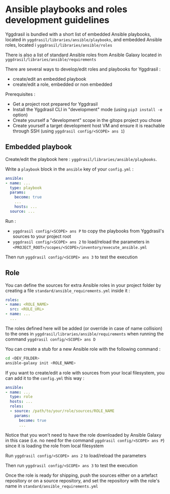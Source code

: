 # Ansible playbooks and roles development guidelines

Yggdrasil is bundled with a short list of embedded Ansible playbooks, located in `yggdrasil/libraries/ansible/playbooks`, and embedded Ansible roles, located i `yggdrasil/libraries/ansible/roles`

There is also a list of standard Ansible roles from Ansible Galaxy located in `yggdrasil/libraries/ansible/requirements`

There are several ways to develop/edit roles and playbooks for Yggdrasil :

- create/edit an embedded playbook
- create/edit a role, embedded or non embedded

Prerequisites :

- Get a project root prepared for Yggdrasil
- Install the Yggdrasil CLI in "development" mode (using `pip3 install -e` option)
- Create yourself a "development" scope in the gitops project you chose
- Create yourself a target development host VM and ensure it is reachable through SSH (using `yggdrasil config/<SCOPE> ans 1`)

## Embedded playbook

Create/edit the playbook here : `yggdrasil/libraries/ansible/playbooks`.

Write a `playbook` block in the `ansible` key of your `config.yml` :

```yaml
ansible:
- name: ...
  type: playbook
  params:
    become: true
    ...
    hosts: ...
  source: ...
```

Run :

- `yggdrasil config/<SCOPE> ans P` to copy the playbooks from Yggdrasil's sources to your project root
- `yggdrasil config/<SCOPE> ans 2` to load/reload the parameters in `<PROJECT_ROOT>/scopes/<SCOPE>/inventory/execute_ansible.yml`

Then run `yggdrasil config/<SCOPE> ans 3` to test the execution

## Role

You can define the sources for extra Ansible roles in your project folder by creating a file `standard/ansible_requirements.yml` inside it :

```yaml
roles:
- name: <ROLE_NAME>
  src: <ROLE_URL>
- name: ...
  ...
```

The roles defined here will be added (or override in case of name collision) to the ones in `yggdrasil/libraries/ansible/requirements` when running the command `yggdrasil config/<SCOPE> ans D`

You can create a stub for a new Ansible role with the following command :

```bash
cd <DEV_FOLDER>
ansible-galaxy init <ROLE_NAME>
```

If you want to create/edit a role with sources from your local filesystem, you can add it to the `config.yml` this way :

```yaml
ansible:
- name: ...
  type: role
  hosts: ...
  roles:
  - source: /path/to/your/role/sources/ROLE_NAME
    params:
      become: true
      ...
```

Notice that you won't need to have the role downloaded by Ansible Galaxy in this case (i.e. no need for the command `yggdrasil config/<SCOPE> ans P`) since it is loading the role from local filesystem

Run `yggdrasil config/<SCOPE> ans 2` to load/reload the parameters

Then run `yggdrasil config/<SCOPE> ans 3` to test the execution

Once the role is ready for shipping, push the sources either on a artefact repository or on a source repository, and set the repository with the role's name in `standard/ansible_requirements.yml`